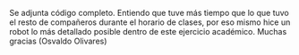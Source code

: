 Se adjunta código completo. Entiendo que tuve más tiempo que lo que tuvo el resto de compañeros durante el horario de clases, por eso mismo hice un robot lo más detallado posible dentro de este ejercicio académico. Muchas gracias (Osvaldo Olivares)
